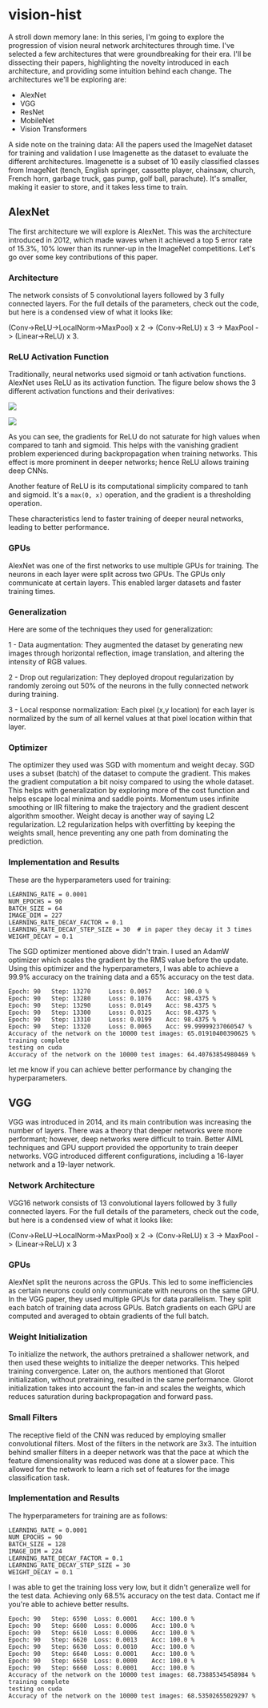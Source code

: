 # vision-hist

A stroll down memory lane: In this series, I'm going to explore the progression of vision neural network architectures
through time. I've selected a few architectures that were groundbreaking for their era. I'll be dissecting their papers,
highlighting the novelty introduced in each architecture, and providing some intuition behind each change. The
architectures we'll be exploring are:

* AlexNet
* VGG
* ResNet
* MobileNet
* Vision Transformers

A side note on the training data: All the papers used the ImageNet dataset for training and validation I use
Imagenette as the dataset to evaluate the different architectures. Imagenette is a subset of 10 easily classified
classes from ImageNet (tench, English springer, cassette player, chainsaw, church, French horn, garbage truck, gas pump,
golf ball, parachute). It's smaller, making it easier to store, and it takes less time to train.

## AlexNet

The first architecture we will explore is AlexNet. This was the architecture introduced in 2012, which made waves when
it achieved a top 5 error rate of 15.3%, 10% lower than its runner-up in the ImageNet competitions. Let's go over some
key contributions of this paper.

### Architecture

The network consists of 5 convolutional layers followed by 3 fully connected layers. For the full details of the
parameters, check out the code, but here is a condensed view of what it looks like:

(Conv->ReLU->LocalNorm->MaxPool) x 2 -> (Conv->ReLU) x 3 -> MaxPool -> (Linear->ReLU) x 3.

### ReLU Activation Function

Traditionally, neural networks used sigmoid or tanh activation functions. AlexNet uses ReLU as its activation function.
The figure below shows the 3 different activation functions and their derivatives:

![](/Users/hamid/PycharmProjects/vision-hist/assets/act-func.png)

![](/Users/hamid/PycharmProjects/vision-hist/assets/grad-act-func.png)

As you can see, the gradients for ReLU do not saturate for high values when compared to tanh and sigmoid. This helps
with the vanishing gradient problem experienced during backpropagation when training networks. This effect is more
prominent in deeper networks; hence ReLU allows training deep CNNs.

Another feature of ReLU is its computational simplicity compared to tanh and sigmoid. It's a `max(0, x)` operation, and
the gradient is a thresholding operation.

These characteristics lend to faster training of deeper neural networks, leading to better performance.

### GPUs

AlexNet was one of the first networks to use multiple GPUs for training. The neurons in each layer were split across two
GPUs. The GPUs only communicate at certain layers. This enabled larger datasets and faster training times.

### Generalization

Here are some of the techniques they used for generalization:

1 - Data augmentation: They augmented the dataset by generating new images through horizontal reflection, image
translation, and altering the intensity of RGB values.

2 - Drop out regularization: They deployed dropout regularization by randomly zeroing out 50% of the neurons in the
fully connected network
during training.

3 - Local response normalization: Each pixel (x,y location) for each layer is normalized by the sum of all kernel values
at that pixel location within that layer.

### Optimizer

The optimizer they used was SGD with momentum and weight decay. SGD uses a subset (batch) of the dataset to compute the
gradient. This makes the gradient computation a bit noisy compared to using the whole dataset. This helps with
generalization by exploring more of the cost function and helps escape local minima and saddle points. Momentum uses
infinite smoothing or IIR filtering to make the trajectory and the gradient descent algorithm smoother. Weight decay is
another way of saying L2 regularization. L2 regularization helps with overfitting by keeping the weights small, hence
preventing any one path from dominating the prediction.

### Implementation and Results

These are the hyperparameters used for training:

```
LEARNING_RATE = 0.0001
NUM_EPOCHS = 90
BATCH_SIZE = 64
IMAGE_DIM = 227
LEARNING_RATE_DECAY_FACTOR = 0.1
LEARNING_RATE_DECAY_STEP_SIZE = 30  # in paper they decay it 3 times
WEIGHT_DECAY = 0.1
```

The SGD optimizer mentioned above didn't train. I used an AdamW optimizer which scales the gradient by the RMS value
before the update. Using this optimizer and the hyperparameters, I was able to achieve a 99.9% accuracy on the training
data and a 65% accuracy on the test data.

```
Epoch: 90 	Step: 13270 	Loss: 0.0057 	Acc: 100.0 %
Epoch: 90 	Step: 13280 	Loss: 0.1076 	Acc: 98.4375 %
Epoch: 90 	Step: 13290 	Loss: 0.0149 	Acc: 98.4375 %
Epoch: 90 	Step: 13300 	Loss: 0.0325 	Acc: 98.4375 %
Epoch: 90 	Step: 13310 	Loss: 0.0199 	Acc: 98.4375 %
Epoch: 90 	Step: 13320 	Loss: 0.0065 	Acc: 99.99999237060547 %
Accuracy of the network on the 10000 test images: 65.01910400390625 %
training complete
testing on cuda
Accuracy of the network on the 10000 test images: 64.40763854980469 %
```

let me know if you can achieve better performance by changing the hyperparameters.

## VGG

VGG was introduced in 2014, and its main contribution was increasing the number of layers. There was a theory that
deeper networks were more performant; however, deep networks were difficult to train. Better AIML techniques and GPU
support provided the opportunity to train deeper networks. VGG introduced different configurations, including a 16-layer
network and a 19-layer network.

### Network Architecture

VGG16 network consists of 13 convolutional layers followed by 3 fully connected layers. For the full details of the
parameters, check out the code, but here is a condensed view of what it looks like:

(Conv->ReLU->LocalNorm->MaxPool) x 2 -> (Conv->ReLU) x 3 -> MaxPool -> (Linear->ReLU) x 3

### GPUs

AlexNet split the neurons across the GPUs. This led to some inefficiencies as certain neurons could only communicate
with neurons on the same GPU. In the VGG paper, they used multiple GPUs for data parallelism. They split each batch of
training data across GPUs. Batch gradients on each GPU are computed and averaged to obtain gradients of the full batch.

### Weight Initialization

To initialize the network, the authors pretrained a shallower network, and then used these weights to initialize the
deeper networks. This helped training convergence. Later on, the authors mentioned that Glorot initialization, without
pretraining, resulted in the same performance. Glorot initialization takes into account the fan-in and scales the
weights, which reduces saturation during backpropagation and forward pass.

### Small Filters

The receptive field of the CNN was reduced by employing smaller convolutional filters. Most of the filters in the
network are 3x3. The intuition behind smaller filters in a deeper network was that the pace at which the feature
dimensionality was reduced was done at a slower pace. This allowed for the network to learn a rich set of features for
the image classification task.

### Implementation and Results

The hyperparameters for training are as follows:

```
LEARNING_RATE = 0.0001
NUM_EPOCHS = 90
BATCH_SIZE = 128
IMAGE_DIM = 224
LEARNING_RATE_DECAY_FACTOR = 0.1
LEARNING_RATE_DECAY_STEP_SIZE = 30
WEIGHT_DECAY = 0.1
```

I was able to get the training loss very low, but it didn't generalize well for the test data. Achieving only 68.5%
accuracy on the test data. Contact me if you're able to achieve better results.

```
Epoch: 90 	Step: 6590 	Loss: 0.0001 	Acc: 100.0 %
Epoch: 90 	Step: 6600 	Loss: 0.0006 	Acc: 100.0 %
Epoch: 90 	Step: 6610 	Loss: 0.0006 	Acc: 100.0 %
Epoch: 90 	Step: 6620 	Loss: 0.0013 	Acc: 100.0 %
Epoch: 90 	Step: 6630 	Loss: 0.0010 	Acc: 100.0 %
Epoch: 90 	Step: 6640 	Loss: 0.0001 	Acc: 100.0 %
Epoch: 90 	Step: 6650 	Loss: 0.0000 	Acc: 100.0 %
Epoch: 90 	Step: 6660 	Loss: 0.0001 	Acc: 100.0 %
Accuracy of the network on the 10000 test images: 68.73885345458984 %
training complete
testing on cuda
Accuracy of the network on the 10000 test images: 68.53502655029297 %
```



